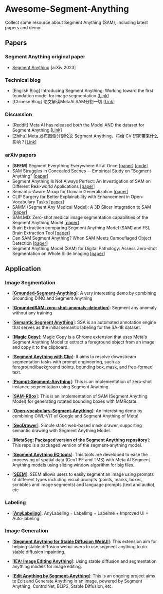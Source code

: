 # Awesome-Segment-Anything
Collect some resource about Segment Anything (SAM), including latest papers and demo.

## Papers
###  Segment Anything original paper
- [Segment Anything](https://arxiv.org/abs/2304.02643) [arXiv 2023] 

### Technical blog
- [English Blog] Introducing Segment Anything: Working toward the first foundation model for image segmentation [[Link](https://ai.facebook.com/blog/segment-anything-foundation-model-image-segmentation/)]
- [Chinese Blog] 论文解读MetaAi SAM分割一切 [[Link](https://zhuanlan.zhihu.com/p/620355474)]

### Discussion
- [Reddit] Meta AI has released *both* the Model AND the dataset for Segment Anything [[Link](https://www.reddit.com/r/singularity/comments/12cq56n/meta_ai_has_released_both_the_model_and_the/)]
- [Zhihu] Meta 发布图像分割论文 Segment Anything，将给 CV 研究带来什么影响？[[Link](https://www.zhihu.com/question/593914819)]

### arXiv papers
- **[SEEM]** Segment Everything Everywhere All at Once [[paper](https://arxiv.org/abs/2304.06718)] [[code](https://github.com/UX-Decoder/Segment-Everything-Everywhere-All-At-Once)]
- SAM Struggles in Concealed Scenes -- Empirical Study on "Segment Anything" [[paper](https://arxiv.org/abs/2304.06022)]
- Segment Anything Is Not Always Perfect: An Investigation of SAM on Different Real-world Applications [[paper](https://arxiv.org/abs/2304.05750)]
- Semantic-Aware Mixup for Domain Generalization [[paper](https://arxiv.org/abs/2304.05675)]
- CLIP Surgery for Better Explainability with Enhancement in Open-Vocabulary Tasks [[paper](https://arxiv.org/abs/2304.05653)]
- SAMM (Segment Any Medical Model): A 3D Slicer Integration to SAM [[paper](https://arxiv.org/abs/2304.05622)]
- SAM.MD: Zero-shot medical image segmentation capabilities of the Segment Anything Model [[paper](https://arxiv.org/abs/2304.05396)]
- Brain Extraction comparing Segment Anything Model (SAM) and FSL Brain Extraction Tool [[paper](https://arxiv.org/abs/2304.04738)]
- Can SAM Segment Anything? When SAM Meets Camouflaged Object Detection [[paper](https://arxiv.org/abs/2304.04709)]
- Segment Anything Model (SAM) for Digital Pathology: Assess Zero-shot Segmentation on Whole Slide Imaging [[paper](https://arxiv.org/abs/2304.04155)]

## Application
### Image Segmentation
- [[**Grounded-Segment-Anything**](https://github.com/IDEA-Research/Grounded-Segment-Anything)]: A very interesting demo by combining Grounding DINO and Segment Anything

- [[**GroundedSAM-zero-shot-anomaly-detection**](https://github.com/caoyunkang/GroundedSAM-zero-shot-anomaly-detection)]: Segment any anomaly without any training

- [[**Semantic Segment Anything**](https://github.com/fudan-zvg/Semantic-Segment-Anything)]: SSA is an automated annotation engine that serves as the initial semantic labeling for the SA-1B dataset.

- [[**Magic Copy**](https://github.com/kevmo314/magic-copy)]: Magic Copy is a Chrome extension that uses Meta's Segment Anything Model to extract a foreground object from an image and copy it to the clipboard.

- [[**Segment Anything with Clip**](https://github.com/Curt-Park/segment-anything-with-clip)]: It aims to resolve downstream segmentation tasks with prompt engineering, such as foreground/background points, bounding box, mask, and free-formed text.

- [[**Prompt-Segment-Anything**](https://github.com/RockeyCoss/Prompt-Segment-Anything)]: This is an implementation of zero-shot instance segmentation using Segment Anything.

- [[**SAM-RBox**](https://github.com/Li-Qingyun/sam-mmrotate)]: This is an implementation of SAM (Segment Anything Model) for generating rotated bounding boxes with MMRotate.

- [[**Open-vocabulary-Segment-Anything**](https://github.com/ngthanhtin/owlvit_segment_anything)]: An interesting demo by combining OWL-ViT of Google and Segment Anything of Meta!

- [[**SegDrawer**](https://github.com/lujiazho/SegDrawer)]: Simple static web-based mask drawer, supporting semantic drawing with Segment Anything Model.

- [[**MetaSeg: Packaged version of the Segment Anything repository**](https://github.com/kadirnar/segment-anything-video)]: This repo is a packaged version of the segment-anything model.

- [[**Segment Anything EO tools**](https://github.com/aliaksandr960/segment-anything-eo)]: This tools are developed to ease the processing of spatial data (GeoTIFF and TMS) with Meta AI Segment Anything models using sliding window algorithm for big files.

- [[**SEEM**](https://github.com/UX-Decoder/Segment-Everything-Everywhere-All-At-Once)]: SEEM allows users to easily segment an image using prompts of different types including visual prompts (points, marks, boxes, scribbles and image segments) and language prompts (text and audio), etc 
### Labeling
- [[**AnyLabeling**](https://github.com/vietanhdev/anylabeling)]: AnyLabeling = LabelImg + Labelme + Improved UI + Auto-labeling

### Image Generation
- [[**Segment Anything for Stable Diffusion WebUI**](https://github.com/continue-revolution/sd-webui-segment-anything)]: This extension aim for helping stable diffusion webui users to use segment anything to do stable diffusion inpainting.

- [[**IEA: Image Editing Anything**](https://github.com/feizc/IEA)]: Using stable diffusion and segmentation anything models for image editing.

- [[**Edit Anything by Segment-Anything**](https://github.com/sail-sg/EditAnything)]: This is an ongoing project aims to Edit and Generate Anything in an image, powered by Segment Anything, ControlNet, BLIP2, Stable Diffusion, etc.